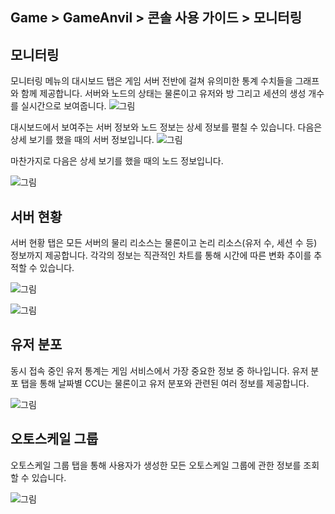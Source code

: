 ## Game > GameAnvil > 콘솔 사용 가이드 > 모니터링

## 모니터링
모니터링 메뉴의 대시보드 탭은 게임 서버 전반에 걸쳐 유의미한 통계 수치들을 그래프와 함께 제공합니다. 서버와 노드의 상태는 물론이고 유저와 방 그리고 세션의 생성 개수를 실시간으로 보여줍니다.
![그림](https://static.toastoven.net/prod_gameanvil/images/console/monitoring/monitoring_dashboard.png)

대시보드에서 보여주는 서버 정보와 노드 정보는 상세 정보를 펼칠 수 있습니다. 다음은 상세 보기를 했을 때의 서버 정보입니다. 
![그림](https://static.toastoven.net/prod_gameanvil/images/console/monitoring/monitoring_dashboard_server.png)

마찬가지로 다음은 상세 보기를 했을 때의 노드 정보입니다.

![그림](https://static.toastoven.net/prod_gameanvil/images/console/monitoring/monitoring_dashboard_node.png)

## 서버 현황

서버 현황 탭은 모든 서버의 물리 리소스는 물론이고 논리 리소스(유저 수, 세션 수 등) 정보까지 제공합니다. 각각의 정보는 직관적인 차트를 통해 시간에 따른 변화 추이를 추적할 수 있습니다.

![그림](https://static.toastoven.net/prod_gameanvil/images/console/monitoring/server_state_1.png)

![그림](https://static.toastoven.net/prod_gameanvil/images/console/monitoring/server_state_2.png)


## 유저 분포

동시 접속 중인 유저 통계는 게임 서비스에서 가장 중요한 정보 중 하나입니다. 유저 분포 탭을 통해 날짜별 CCU는 물론이고 유저 분포와 관련된 여러 정보를 제공합니다. 

![그림](https://static.toastoven.net/prod_gameanvil/images/console/monitoring/concurrent_user_1.png)


## 오토스케일 그룹

오토스케일 그룹 탭을 통해 사용자가 생성한 모든 오토스케일 그룹에 관한 정보를 조회할 수 있습니다.

![그림](https://static.toastoven.net/prod_gameanvil/images/console/monitoring/monitoring_scalegroup.png)

